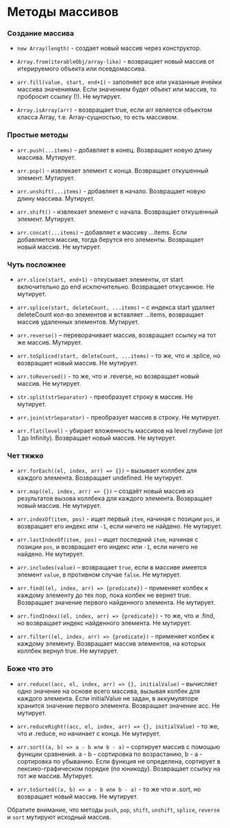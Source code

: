 # Методы массивов

### Создание массива

- `new Array(length)` - создает новый массив через конструктор.
- `Array.from(iterableObj/array-like)` - возвращает новый массив от итерируемого объекта или псевдомассива.
- `arr.fill(value, start, end+1)` - заполняет все или указанные ячейки массива значениями. Если значением будет объект или массив, то пробросит ссылку (!). Не мутирует.

- `Array.isArray(arr)` - возвращает true, если arr является объектом класса Array, т.е. Array-сущностью, то есть массивом.

### Простые методы

- `arr.push(...items)` - добавляет в конец. Возвращает новую длину массива. Мутирует.
- `arr.pop()` - извлекает элемент с конца. Возвращает откушенный элемент. Мутирует.

- `arr.unshift(...items)` - добавляет в начало. Возвращает новую длину массива. Мутирует.
- `arr.shift()` - извлекает элемент с начала. Возвращает откушенный элемент. Мутирует.

- `arr.concat(...items)` – добавляет к массиву ...items. Если добавляется массив, тогда берутся его элементы. Возвращает новый массив. Не мутирует.

### Чуть посложнее

- `arr.slice(start, end+1)` - откусывает элементы, от start включительно до end исключительно. Возвращает откусанное. Не мутирует.

- `arr.splice(start, deleteCount, ...items)` – с индекса start удаляет deleteCount кол-во элементов и вставляет ...items, возвращает массив удаленных элементов. Мутирует.
- `arr.reverse()` – переворачивает массив, возвращает ссылку на тот же массив. Мутирует.

- `arr.toSpliced(start, deleteCount, ...items)` - то же, что и .splice, но возвращает новый массив. Не мутирует.
- `arr.toReversed()` - то же, что и .reverse, но возвращает новый массив. Не мутирует.

- `str.split(strSeparator)` - преобразует строку в массив. Не мутирует.
- `arr.join(strSeparator)` - преобразует массив в строку. Не мутирует.

- `arr.flat(level)` - убирает вложенность массивов на level глубине (от 1 до Infinity). Возвращает новый массив. Не мутирует.

### Чет тяжко

- `arr.forEach((el, index, arr) => {})` – вызывает коллбек для каждого элемента. Возвращает undefined. Не мутирует.
- `arr.map((el, index, arr) => {})` – создаёт новый массив из результатов вызова коллбека для каждого элемента. Возвращает новый массив. Не мутирует.

- `arr.indexOf(item, pos)` - ищет первый `item`, начиная с позиции `pos`, и возвращает его индекс или `-1`, если ничего не найдено. Не мутирует.
- `arr.lastIndexOf(item, pos)` – ищет последний `item`, начиная с позиции `pos`, и возвращает его индекс или `-1`, если ничего не найдено. Не мутирует.
- `arr.includes(value)` – возвращает `true`, если в массиве имеется элемент `value`, в противном случае `false`. Не мутирует.

- `arr.find((el, index, arr) => {predicate})` - применяет колбек к каждому элементу до тех пор, пока колбек не вернет true. Возвращает значение первого найденного элемента. Не мутирует.
- `arr.findIndex((el, index, arr) => {predicate})` - то же, что и .find, но возвращает индекс найденного элемента. Не мутирует.
- `arr.filter((el, index, arr) => {predicate})`  - применяет колбек к каждому элементу. Возвращает массив элементов, на которых коллбек вернул true. Не мутирует.

### Боже что это

- `arr.reduce((acc, el, index, arr) => {}, initialValue)` – вычисляет одно значение на основе всего массива, вызывая колбек для каждого элемента. Если initialValue не задан, в аккумуляторе хранится значение первого элемента. Возвращает значение acc. Не мутирует.
- `arr.reduceRight((acc, el, index, arr) => {}, initialValue)` - то же, что и .reduce, но начинает с конца. Не мутирует.

- `arr.sort((a, b) => a - b или b - a)` – сортирует массив с помощью функции сравнения. a - b - сортировка по возрастанию, b - a - сортировка по убыванию. Если функция не определена, сортирует в лексико-графическом порядке (по юникоду). Возвращает ссылку на тот же массив. Мутирует.
- `arr.toSorted((a, b) => a - b или b - a)` - то же что и .sort, но возвращает новый массив. Не мутирует.


Обратите внимание, что методы `push`, `pop`, `shift`, `unshift`, `splice`, `reverse` и `sort` мутируют исходный массив.

